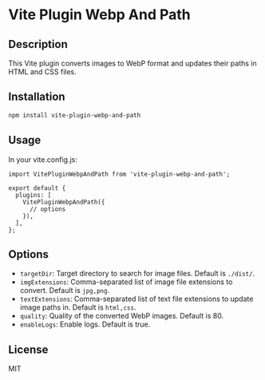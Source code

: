 # Vite Plugin Webp And Path

## Description

This Vite plugin converts images to WebP format and updates their paths in HTML and CSS files.

## Installation

```bash
npm install vite-plugin-webp-and-path
```

## Usage

In your vite.config.js:

```
import VitePluginWebpAndPath from 'vite-plugin-webp-and-path';

export default {
  plugins: [
    VitePluginWebpAndPath({
      // options
    }),
  ],
};
```

## Options

- `targetDir`: Target directory to search for image files. Default is `./dist/`.
- `imgExtensions`: Comma-separated list of image file extensions to convert. Default is `jpg,png`.
- `textExtensions`: Comma-separated list of text file extensions to update image paths in. Default is `html,css`.
- `quality`: Quality of the converted WebP images. Default is 80.
- `enableLogs`: Enable logs. Default is true.

## License
MIT